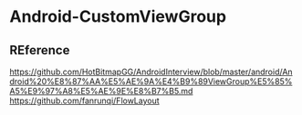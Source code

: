 # Android-CustomViewGroup

## REference
https://github.com/HotBitmapGG/AndroidInterview/blob/master/android/Android%20%E8%87%AA%E5%AE%9A%E4%B9%89ViewGroup%E5%85%A5%E9%97%A8%E5%AE%9E%E8%B7%B5.md   
https://github.com/fanrunqi/FlowLayout
